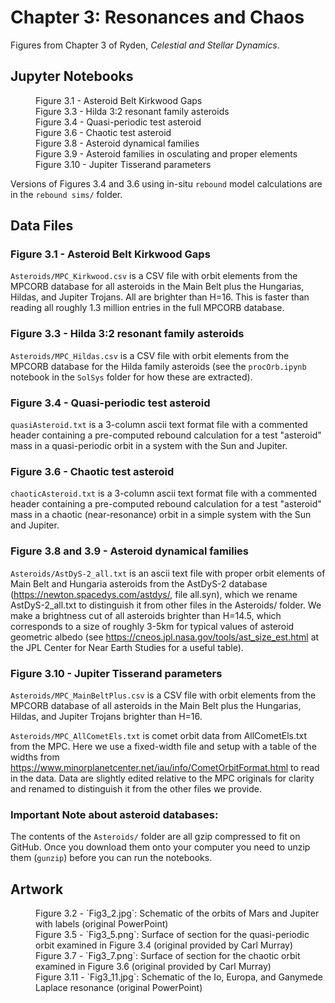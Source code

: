 # Chapter 3: Resonances and Chaos

Figures from Chapter 3 of Ryden, *Celestial and Stellar Dynamics*.

## Jupyter Notebooks

<dl>
    <dd>Figure 3.1 - Asteroid Belt Kirkwood Gaps
    <dd>Figure 3.3 - Hilda 3:2 resonant family asteroids
    <dd>Figure 3.4 - Quasi-periodic test asteroid
    <dd>Figure 3.6 - Chaotic test asteroid
    <dd>Figure 3.8 - Asteroid dynamical families
    <dd>Figure 3.9 - Asteroid families in osculating and proper elements 
    <dd>Figure 3.10 - Jupiter Tisserand parameters
</dl>

Versions of Figures 3.4 and 3.6 using in-situ `rebound` model calculations are in the `rebound sims/` folder.

## Data Files

### Figure 3.1 - Asteroid Belt Kirkwood Gaps

`Asteroids/MPC_Kirkwood.csv` is a CSV file with orbit elements from the MPCORB database for all asteroids in the Main Belt plus the 
Hungarias, Hildas, and Jupiter Trojans. All are brighter than H=16. This is faster than reading all roughly 1.3 million entries in the full MPCORB database.

### Figure 3.3 - Hilda 3:2 resonant family asteroids

`Asteroids/MPC_Hildas.csv` is a CSV file with orbit elements from the MPCORB database for the Hilda family asteroids
(see the `procOrb.ipynb` notebook in the `SolSys` folder for how these are extracted).

### Figure 3.4 - Quasi-periodic test asteroid

`quasiAsteroid.txt` is a 3-column ascii text format file with a commented header containing a pre-computed rebound calculation for a test "asteroid" mass
in a quasi-periodic orbit in a system with the Sun and Jupiter.

### Figure 3.6 - Chaotic test asteroid

`chaoticAsteroid.txt` is a 3-column ascii text format file with a commented header containing a pre-computed rebound calculation for a test "asteroid" mass
in a chaotic (near-resonance) orbit in a simple system with the Sun and Jupiter.

### Figure 3.8 and 3.9 - Asteroid dynamical families 

`Asteroids/AstDyS-2_all.txt` is an ascii text file with proper orbit elements of Main Belt and Hungaria asteroids from the AstDyS-2 
database (https://newton.spacedys.com/astdys/, file all.syn), which we rename AstDyS-2_all.txt to distinguish it from other files in 
the Asteroids/ folder.  We make a brightness cut of all asteroids brighter than H=14.5, which corresponds to a size of roughly 3-5km 
for typical values of asteroid geometric albedo (see https://cneos.jpl.nasa.gov/tools/ast_size_est.html at the JPL Center for 
Near Earth Studies for a useful table).

### Figure 3.10 - Jupiter Tisserand parameters

`Asteroids/MPC_MainBeltPlus.csv` is a CSV file with orbit elements from the MPCORB database of all asteroids in the Main Belt
plus the Hungarias, Hildas, and Jupiter Trojans brighter than H=16.

`Asteroids/MPC_AllCometEls.txt` is comet orbit data from AllCometEls.txt from the MPC. Here we use a fixed-width file and setup
with a table of the widths from https://www.minorplanetcenter.net/iau/info/CometOrbitFormat.html to read in the data.  Data are
slightly edited relative to the MPC originals for clarity and renamed to distinguish it from the other files we provide.

### Important Note about asteroid databases:

The contents of the `Asteroids/` folder are all gzip compressed to fit on GitHub.  Once you download them onto your computer
you need to unzip them (`gunzip`) before you can run the notebooks.

## Artwork

<dl>
    <dd>Figure 3.2 - `Fig3_2.jpg`: Schematic of the orbits of Mars and Jupiter with labels (original PowerPoint)
    <dd>Figure 3.5 - `Fig3_5.png`: Surface of section for the quasi-periodic orbit examined in Figure 3.4 (original provided by Carl Murray)
    <dd>Figure 3.7 - `Fig3_7.png`: Surface of section for the chaotic orbit examined in Figure 3.6 (original provided by Carl Murray)
    <dd>Figure 3.11 - `Fig3_11.jpg`: Schematic of the Io, Europa, and Ganymede Laplace resonance (original PowerPoint)
</dl>

